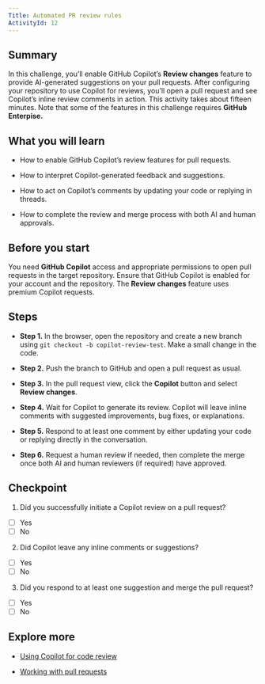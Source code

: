 ```yaml
---
Title: Automated PR review rules
ActivityId: 12
---
```


## Summary

In this challenge, you’ll enable GitHub Copilot’s **Review changes** feature to provide AI-generated suggestions on your pull requests. After configuring your repository to use Copilot for reviews, you’ll open a pull request and see Copilot’s inline review comments in action. This activity takes about fifteen minutes. Note that some of the features in this challenge requires **GitHub Enterpise.**

## What you will learn

- How to enable GitHub Copilot’s review features for pull requests.

- How to interpret Copilot-generated feedback and suggestions.

- How to act on Copilot’s comments by updating your code or replying in threads.

- How to complete the review and merge process with both AI and human approvals.

## Before you start

You need **GitHub Copilot** access and appropriate permissions to open pull requests in the target repository. Ensure that GitHub Copilot is enabled for your account and the repository. The **Review changes** feature uses premium Copilot requests.

## Steps

- **Step 1.** In the browser, open the repository and create a new branch using `git checkout -b copilot-review-test`. Make a small change in the code.

- **Step 2.** Push the branch to GitHub and open a pull request as usual.

- **Step 3.** In the pull request view, click the **Copilot** button and select **Review changes**.

- **Step 4.** Wait for Copilot to generate its review. Copilot will leave inline comments with suggested improvements, bug fixes, or explanations.

- **Step 5.** Respond to at least one comment by either updating your code or replying directly in the conversation.

- **Step 6.** Request a human review if needed, then complete the merge once both AI and human reviewers (if required) have approved.

## Checkpoint

1. Did you successfully initiate a Copilot review on a pull request?

- [ ] Yes
- [ ] No

2. Did Copilot leave any inline comments or suggestions?

- [ ] Yes
- [ ] No

3. Did you respond to at least one suggestion and merge the pull request?

- [ ] Yes
- [ ] No

## Explore more

- [Using Copilot for code review](https://docs.github.com/en/copilot/using-github-copilot/code-review/using-copilot-code-review)

- [Working with pull requests](https://docs.github.com/en/pull-requests)
